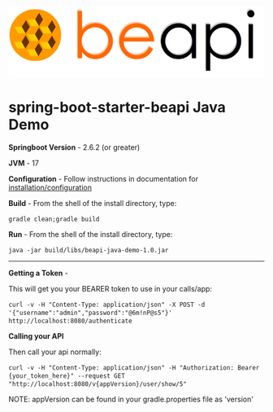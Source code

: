 ![alt text](https://github.com/orubel/logos/blob/master/beapi_logo_large.png)
# spring-boot-starter-beapi Java Demo

**Springboot Version** - 2.6.2 (or greater)

**JVM** - 17 

**Configuration** -  Follow instructions in documentation for [installation/configuration](https://beapi-io.github.io/spring-boot-starter-beapi/index.html#section-2)


**Build** - From the shell of the install directory, type:
```
gradle clean;gradle build
 ```
 
 **Run** - From the shell of the install directory, type:
 ```
 java -jar build/libs/beapi-java-demo-1.0.jar
 ```
 ---
**Getting a Token** - 

This will get you your BEARER token to use in your calls/app:
```
curl -v -H "Content-Type: application/json" -X POST -d '{"username":"admin","password":"@6m!nP@s5"}' http://localhost:8080/authenticate
```

  
**Calling your API**

Then call your api normally:
```
curl -v -H "Content-Type: application/json" -H "Authorization: Bearer {your_token_here}" --request GET "http://localhost:8080/v{appVersion}/user/show/5"
```
NOTE:  appVersion can be found in your gradle.properties file as 'version'  





